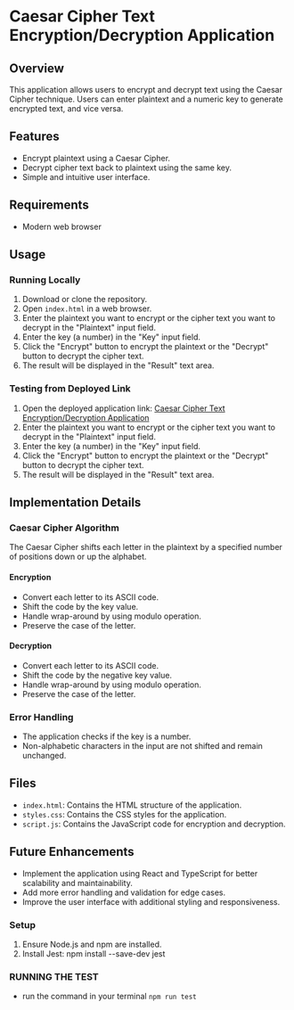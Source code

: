 # Caesar Cipher Text Encryption/Decryption Application

## Overview

This application allows users to encrypt and decrypt text using the Caesar Cipher technique. Users can enter plaintext and a numeric key to generate encrypted text, and vice versa.

## Features

- Encrypt plaintext using a Caesar Cipher.
- Decrypt cipher text back to plaintext using the same key.
- Simple and intuitive user interface.

## Requirements

- Modern web browser

## Usage

### Running Locally

1. Download or clone the repository.
2. Open `index.html` in a web browser.
3. Enter the plaintext you want to encrypt or the cipher text you want to decrypt in the "Plaintext" input field.
4. Enter the key (a number) in the "Key" input field.
5. Click the "Encrypt" button to encrypt the plaintext or the "Decrypt" button to decrypt the cipher text.
6. The result will be displayed in the "Result" text area.

### Testing from Deployed Link

1. Open the deployed application link: [Caesar Cipher Text Encryption/Decryption Application]([https://caesar-cipher-text-encryption-decryption.onrender.com])
2. Enter the plaintext you want to encrypt or the cipher text you want to decrypt in the "Plaintext" input field.
3. Enter the key (a number) in the "Key" input field.
4. Click the "Encrypt" button to encrypt the plaintext or the "Decrypt" button to decrypt the cipher text.
5. The result will be displayed in the "Result" text area.

## Implementation Details

### Caesar Cipher Algorithm

The Caesar Cipher shifts each letter in the plaintext by a specified number of positions down or up the alphabet.

#### Encryption

- Convert each letter to its ASCII code.
- Shift the code by the key value.
- Handle wrap-around by using modulo operation.
- Preserve the case of the letter.

#### Decryption

- Convert each letter to its ASCII code.
- Shift the code by the negative key value.
- Handle wrap-around by using modulo operation.
- Preserve the case of the letter.

### Error Handling

- The application checks if the key is a number.
- Non-alphabetic characters in the input are not shifted and remain unchanged.

## Files

- `index.html`: Contains the HTML structure of the application.
- `styles.css`: Contains the CSS styles for the application.
- `script.js`: Contains the JavaScript code for encryption and decryption.

## Future Enhancements

- Implement the application using React and TypeScript for better scalability and maintainability.
- Add more error handling and validation for edge cases.
- Improve the user interface with additional styling and responsiveness.

### Setup

1. Ensure Node.js and npm are installed.
2. Install Jest:
   npm install --save-dev jest

### RUNNING THE TEST

- run the command in your terminal `npm run test`

